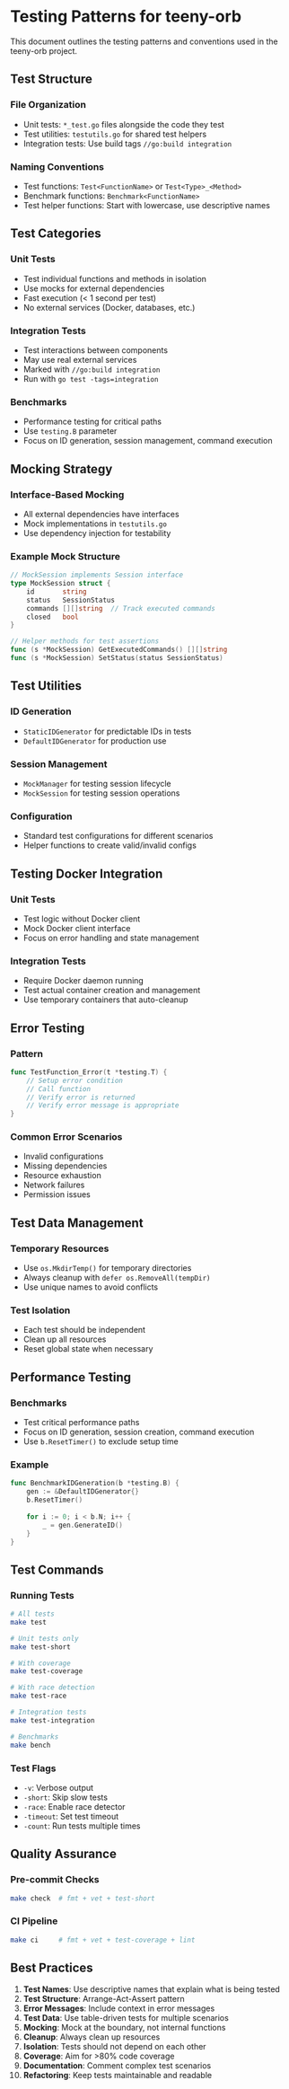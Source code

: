 # Testing Patterns for teeny-orb

This document outlines the testing patterns and conventions used in the teeny-orb project.

## Test Structure

### File Organization
- Unit tests: `*_test.go` files alongside the code they test
- Test utilities: `testutils.go` for shared test helpers
- Integration tests: Use build tags `//go:build integration`

### Naming Conventions
- Test functions: `Test<FunctionName>` or `Test<Type>_<Method>`
- Benchmark functions: `Benchmark<FunctionName>`
- Test helper functions: Start with lowercase, use descriptive names

## Test Categories

### Unit Tests
- Test individual functions and methods in isolation
- Use mocks for external dependencies
- Fast execution (< 1 second per test)
- No external services (Docker, databases, etc.)

### Integration Tests
- Test interactions between components
- May use real external services
- Marked with `//go:build integration`
- Run with `go test -tags=integration`

### Benchmarks
- Performance testing for critical paths
- Use `testing.B` parameter
- Focus on ID generation, session management, command execution

## Mocking Strategy

### Interface-Based Mocking
- All external dependencies have interfaces
- Mock implementations in `testutils.go`
- Use dependency injection for testability

### Example Mock Structure
```go
// MockSession implements Session interface
type MockSession struct {
    id       string
    status   SessionStatus
    commands [][]string  // Track executed commands
    closed   bool
}

// Helper methods for test assertions
func (s *MockSession) GetExecutedCommands() [][]string
func (s *MockSession) SetStatus(status SessionStatus)
```

## Test Utilities

### ID Generation
- `StaticIDGenerator` for predictable IDs in tests
- `DefaultIDGenerator` for production use

### Session Management
- `MockManager` for testing session lifecycle
- `MockSession` for testing session operations

### Configuration
- Standard test configurations for different scenarios
- Helper functions to create valid/invalid configs

## Testing Docker Integration

### Unit Tests
- Test logic without Docker client
- Mock Docker client interface
- Focus on error handling and state management

### Integration Tests
- Require Docker daemon running
- Test actual container creation and management
- Use temporary containers that auto-cleanup

## Error Testing

### Pattern
```go
func TestFunction_Error(t *testing.T) {
    // Setup error condition
    // Call function
    // Verify error is returned
    // Verify error message is appropriate
}
```

### Common Error Scenarios
- Invalid configurations
- Missing dependencies
- Resource exhaustion
- Network failures
- Permission issues

## Test Data Management

### Temporary Resources
- Use `os.MkdirTemp()` for temporary directories
- Always cleanup with `defer os.RemoveAll(tempDir)`
- Use unique names to avoid conflicts

### Test Isolation
- Each test should be independent
- Clean up all resources
- Reset global state when necessary

## Performance Testing

### Benchmarks
- Test critical performance paths
- Focus on ID generation, session creation, command execution
- Use `b.ResetTimer()` to exclude setup time

### Example
```go
func BenchmarkIDGeneration(b *testing.B) {
    gen := &DefaultIDGenerator{}
    b.ResetTimer()
    
    for i := 0; i < b.N; i++ {
        _ = gen.GenerateID()
    }
}
```

## Test Commands

### Running Tests
```bash
# All tests
make test

# Unit tests only
make test-short

# With coverage
make test-coverage

# With race detection
make test-race

# Integration tests
make test-integration

# Benchmarks
make bench
```

### Test Flags
- `-v`: Verbose output
- `-short`: Skip slow tests
- `-race`: Enable race detector
- `-timeout`: Set test timeout
- `-count`: Run tests multiple times

## Quality Assurance

### Pre-commit Checks
```bash
make check  # fmt + vet + test-short
```

### CI Pipeline
```bash
make ci     # fmt + vet + test-coverage + lint
```

## Best Practices

1. **Test Names**: Use descriptive names that explain what is being tested
2. **Test Structure**: Arrange-Act-Assert pattern
3. **Error Messages**: Include context in error messages
4. **Test Data**: Use table-driven tests for multiple scenarios
5. **Mocking**: Mock at the boundary, not internal functions
6. **Cleanup**: Always clean up resources
7. **Isolation**: Tests should not depend on each other
8. **Coverage**: Aim for >80% code coverage
9. **Documentation**: Comment complex test scenarios
10. **Refactoring**: Keep tests maintainable and readable
